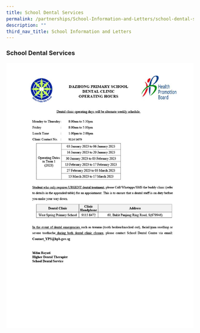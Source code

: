 ```yaml
---
title: School Dental Services
permalink: /partnerships/School-Information-and-Letters/school-dental-services/
description: ""
third_nav_title: School Information and Letters
---
```

### School Dental Services

![](/images/Dental%20Information%20in%20School%20Website_Term%201%202023_Updated%202%20Feb%2020231024_1.jpg)